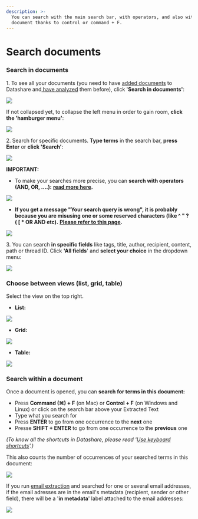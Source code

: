 ```yaml
---
description: >-
  You can search with the main search bar, with operators, and also within a
  document thanks to control or command + F.
---
```


# Search documents

### Search in documents

&#x20;1\. To see all your documents (you need to have [added documents](https://icij.gitbook.io/datashare/mac/add-documents-to-datashare-on-mac) to Datashare and[ have analyzed](https://icij.gitbook.io/datashare/all/analyze-documents) them before), click '**Search in documents'**:

![](<../.gitbook/assets/Screenshot 2022-04-21 at 14.13.15.png>)

If not collapsed yet, to collapse the left menu in order to gain room, **click the 'hamburger menu'**:

![](<../.gitbook/assets/Screenshot 2022-04-21 at 14.15.20.png>)

&#x20;2\. Search for specific documents. **Type terms** in the search bar, **press Enter** or **click 'Search'**:

![](<../.gitbook/assets/Screenshot 2022-04-21 at 14.17.41.png>)

**IMPORTANT:**

* To make your searches more precise, you can **search with operators (AND, OR, ....):** [**read more here**](https://icij.gitbook.io/datashare/all/search-with-operators)**.**

![](<../.gitbook/assets/Screenshot 2022-04-21 at 14.19.10.png>)

* **If you get a message "Your search query is wrong", it is probably because you are misusing one or some reserved characters (like ^ " ? ( \[ \* OR AND etc).** [**Please refer to this page**](https://icij.gitbook.io/datashare/faq-errors/your-search-query-is-wrong)**.**

![](<../.gitbook/assets/Screenshot 2019-12-03 at 10.31.31 (1) (2).png>)

&#x20;3\. You can search **in specific fields** like tags, title, author, recipient, content, path or thread ID. Click **'All fields**' and **select your choice** in the dropdown menu:

![](<../.gitbook/assets/Screenshot 2022-04-21 at 14.20.41 (1).png>)

&#x20;

### Choose between views (list, grid, table)

Select the view on the top right.

* **List:**

![](<../.gitbook/assets/Screenshot 2022-04-21 at 14.42.01.png>)

* **Grid:**

![](<../.gitbook/assets/Screenshot 2022-04-21 at 14.55.28.png>)

* **Table:**

![](<../.gitbook/assets/Screenshot 2022-04-21 at 14.55.59.png>)

### Search within a document

Once a document is opened, you can **search for terms in this document:**

* Press **Command (⌘) + F** (on Mac) or **Control + F** (on Windows and Linux) or click on the search bar above your Extracted Text
* Type what you search for
* Press **ENTER** to go from one occurrence to the **next** one
* Presse **SHIFT + ENTER** to go from one occurrence to the **previous** one

_(To know all the shortcuts in Datashare, please read '_[_Use keyboard shortcuts_](https://icij.gitbook.io/datashare/all/use-keyboard-shortcuts)_'.)_

This also counts the number of occurrences of your searched terms in this document:

![](<../.gitbook/assets/Find F.png>)

If you run [email extraction](https://icij.gitbook.io/datashare/all/analyze-documents#extract-email-addresses) and searched for one or several email addresses, if the email adresses are in the email's metadata (recipient, sender or other field), there will be a '**in metadata**' label attached to the email addresses:

![](<../.gitbook/assets/in metadata.png>)
